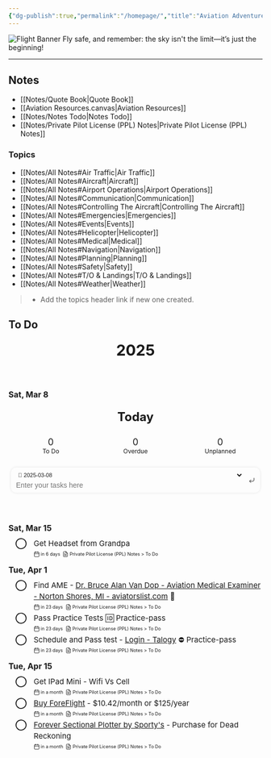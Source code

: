 ```yaml
---
{"dg-publish":true,"permalink":"/homepage/","title":"Aviation Adventures","tags":["gardenEntry"]}
---
```


![Flight Banner](https://cdn.tinkernerd.dev/banners/FlightBanner.png)
Fly safe, and remember: the sky isn't the limit—it’s just the beginning!
___
## Notes
- [[Notes/Quote Book\|Quote Book]]
- [[Aviation Resources.canvas|Aviation Resources]]
- [[Notes/Notes Todo\|Notes Todo]]
- [[Notes/Private Pilot License (PPL) Notes\|Private Pilot License (PPL) Notes]]
### Topics
- [[Notes/All Notes#Air Traffic\|Air Traffic]]
- [[Notes/All Notes#Aircraft\|Aircraft]]
- [[Notes/All Notes#Airport Operations\|Airport Operations]]
- [[Notes/All Notes#Communication\|Communication]]
- [[Notes/All Notes#Controlling The Aircraft\|Controlling The Aircraft]]
- [[Notes/All Notes#Emergencies\|Emergencies]]
- [[Notes/All Notes#Events\|Events]]
- [[Notes/All Notes#Helicopter\|Helicopter]]
- [[Notes/All Notes#Medical\|Medical]]
- [[Notes/All Notes#Navigation\|Navigation]]
- [[Notes/All Notes#Planning\|Planning]]
- [[Notes/All Notes#Safety\|Safety]]
- [[Notes/All Notes#T/O & Landings\|T/O & Landings]]
- [[Notes/All Notes#Weather\|Weather]]

> * Add the topics header link if new one created.

## To Do
<style scope=" ">.taskido {
	cursor: default;
	user-select: none;
}
.taskido a {
	text-decoration: none !important;
	color: inherit !important;
}
.taskido span {
	display: contents;
}
.taskido .task .innerLink,
.taskido .task .outerLink {
	color: var(--interactive-accent);
	text-decoration: underline !important;
}
.taskido .year {
	font-size: 30px;
	font-weight: bold;
	margin: 20px 0;
	color: var(--text-normal);
	text-align: center;
}
.taskido .details {
	display: flex;
	flex-direction: column;
	flex-wrap: nowrap;
	width: 100%;
	height: auto;
}
.taskido .todayHeader {
	font-size: 24px;
	font-weight: bold;
	text-align: center;
	margin: 10px 5px;
	border-radius: 10px;
	cursor: pointer;
}
.taskido .details.today {
	padding: 30px 0;
}
.taskido .counters {
	display: flex;
	flex-direction: row;
	flex-wrap: nowrap;
	justify-content: center;
	align-content: center;
	margin: 20px 0;
}
.taskido .counter {
	display: flex;
	flex-direction: column;
	flex-wrap: nowrap;
	color: var(--text-normal);
	border-radius: 10px;
	padding: 5px;
	text-align: center;
	flex: 1 1 0;
	margin: 0 5px;
	min-width: 70px;
	max-width: 150px;
	overflow: hidden;
	background: var(--interactive-normal);
	box-shadow: var(--input-shadow);
	cursor: pointer;
}
.taskido .count {
	font-size: 18px;
	font-weight: normal;
	overflow: hidden;
	text-overflow: ellipsis;
	white-space: nowrap;
}
.taskido .counter .label {
	font-size: 12px;
	font-weight: normal;
	overflow: hidden;
	text-overflow: ellipsis;
	white-space: nowrap;
}
.taskido .dateLine {
	display: flex;
	flex-direction: row;
	flex-wrap: nowrap;
	justify-content: space-between;
	align-items: center;
	margin: 10px 0;
}
.taskido .date {
	color: var(--text-normal);
	font-size: 16px;
	font-weight: bold;
	overflow: hidden;
	text-overflow: ellipsis;
	white-space: nowrap;
}
.taskido .weekday {
	color: var(--text-normal);
	font-weight: normal;
	overflow: hidden;
	text-overflow: ellipsis;
	white-space: nowrap;
	font-size: 16px;
}
.taskido .task {
	display: flex;
	flex-direction: row;
	flex-wrap: nowrap;
	border-radius: 10px;
	padding: 0;
	margin: 0;
	cursor: pointer;
}
.taskido .timeline,
.taskido .lines {
	display: flex;
	flex-direction: column;
	flex-wrap: nowrap;
	cursor: default;
}
.taskido .timeline {
	width: 50px;
	flex-shrink: 0;
	flex-grow: 0;
}
.taskido .lines {
	flex-shrink: 1;
	flex-grow: 1;
	overflow: hidden;
}
.taskido .stripe {
	display: flex;
	justify-content: center;
	align-items: center;
	flex-shrink: 1;
	flex-grow: 1;
	margin: 0;
}
.taskido .stripe:after {
	content: "";
	height: 100%;
	width: 0.5px;
	background: var(--checkbox-border-color);
	margin: 5px 0;
}
.taskido .task.overdue .timeline .icon svg line {
	stroke: #ff375f !important;
	stroke-width: 2.5px !important;
}
.taskido .task.done .timeline .icon svg {
	fill: var(--interactive-accent) !important;
	stroke: var(--interactive-accent) !important;
}
.taskido .task.done .timeline .icon svg path:nth-child(1) {
	fill: var(--interactive-accent) !important;
}
.taskido .task.done .timeline .icon svg path:nth-child(2) {
	stroke: var(--checkbox-marker-color) !important;
	stroke-width: 2.5px;
}
.taskido .task.done .info .tag,
.taskido .task.done .info .repeat,
.taskido .task.done .info .priority,
.taskido .task.done .info .relative,
.taskido .task.done .info .file,
.taskido .task.cancelled .info .tag,
.taskido .task.cancelled .info .repeat,
.taskido .task.cancelled .info .priority,
.taskido .task.cancelled .info .relative,
.taskido .task.cancelled .info .file {
	color: var(--text-muted) !important;
	line-height: 0;
}
.taskido .task.done .content,
.taskido .task.cancelled .content {
	text-decoration: line-through;
	color: var(--text-muted);
}
.taskido .line {
	display: flex;
	flex-direction: row;
	flex-wrap: wrap;
	align-items: center;
}
.taskido .icon {
	display: flex;
	justify-content: center;
	align-items: center;
	flex-shrink: 0;
	flex-grow: 0;
	text-align: center;
}
.taskido .timeline .icon {
	text-align: center;
	height: 22px;
}
.taskido .timeline .icon svg {
	color: var(--checkbox-border-color);
}
.taskido .timeline .icon svg:hover {
	color: var(--checkbox-border-color-hover);
}
.taskido .timeline .icon svg {
	height: var(--checkbox-size);
	width: var(--checkbox-size);
	stroke-width: 1.75px;
}
.taskido .task .info {
	line-height: 22px;
	padding-bottom: 2px;
	cursor: default;
}
.taskido .task .info:empty {
	display: none;
}
.taskido .task .content {
	display: block;
	white-space: break-word;
	font-size: 15px;
	font-weight: normal;
	color: var(--text-normal);
	line-height: 22px;
}
.taskido .task .info .tag,
.taskido .task .info .repeat,
.taskido .task .info .priority,
.taskido .task .info .relative,
.taskido .task .info .file {
	display: flex;
	flex-direction: row;
	flex-wrap: nowrap;
	align-items: center;
	width: auto;
	font-size: 9px;
	font-weight: normal;
	margin: 2px 5px 2px 0;
	color: var(--text-muted);
	padding: 0px;
	border: none;
	line-height: 0 !important;
	padding: 0;
	border-radius: 3px !important;
}
.taskido .task .info .file {
	color: var(--task-color);
}
.taskido .task .info .tag {
	color: var(--tag-color) !important;
	cursor: pointer;
}
.taskido .info .icon {
	text-align: center;
	height: 15px;
}
.taskido .info .label {
	margin-left: 2px;
}
.taskido .info svg {
	height: 12px;
	width: 12px;
	stroke-width: 1.75px;
}
.taskido .task.overdue .info .relative {
	color: #ff375f !important;
}
/* Quick Entry Panel */
.taskido .quickEntryPanel {
	display: flex;
	flex-direction: row;
	flex-wrap: nowrap;
	background: var(--background-modifier-form-field);
	border: var(--input-border-width) solid var(--background-modifier-border);
	color: var(--text-normal);
	border-radius: 10px;
	box-shadow: 0 0 5px 0 rgba(0,0,0,0.1);
	margin: 0 5px 20px 5px;
	overflow: hidden;
	padding: 5px;
}
.taskido .quickEntryPanel .left {
	display: flex;
	flex-direction: column;
	flex-wrap: nowrap;
	align-items: center;
	width: 100%;
	flex-shrink: 1;
	flex-grow: 1;
	overflow: hidden;
	border-radius: 5px;
	padding: 0 5px !important;
}
.taskido .quickEntryPanel .right {
	display: block;
	width: auto;
	flex-shrink: 1;
	flex-grow: 1;
	overflow: hidden;
	border-radius: 5px;
}
.taskido .quickEntryPanel select,
.taskido .quickEntryPanel input,
.taskido .quickEntryPanel button {
	box-shadow: none !important;
	border: none !important;
	background: none !important;
	border-radius: 0 !important;
}
.taskido .quickEntryPanel select,
.taskido .quickEntryPanel button {
	cursor: pointer;
}
.taskido .quickEntryPanel input {
	cursor: text;
}
.taskido .quickEntryPanel select {
	height: 15px;
	width: 100%;
	font-size: 11px;
	text-overflow: ellipsis;
	white-space: nowrap;
	overflow: hidden;
	padding: 0 !important;
	margin: 2.5px 0 !important;
	color: var(--text-muted);
}
.taskido .quickEntryPanel select:hover,
.taskido .quickEntryPanel button:hover {
	color: var(--text-normal);
}
.taskido .quickEntryPanel select option,
.taskido .quickEntryPanel select optgroup {
	background: var(--background-primary);
	font-weight: normal;
	color: var(--text-normal);
}
.taskido .quickEntryPanel input {
	height: 20px;
	line-height: 20px;
	width: 100%;
	text-overflow: ellipsis;
	white-space: nowrap;
	overflow: hidden;
	padding: 0 !important;
	margin: 0 !important;
	font-size: 14px;
}
.taskido .quickEntryPanel button {
	display: flex;
	flex-direction: row;
	flex-wrap: nowrap;
	justify-content: center;
	align-items: center;
	height: 100%;
	width: auto;
	padding: 0 5px !important;
	margin: 0 !important;
	color: var(--text-muted);
}
.taskido .quickEntryPanel svg {
	height: 15px;
	width: 15px;
	stroke-width: 1.75px;
}
.taskido .quickEntryPanel select:active,
.taskido .quickEntryPanel input:active,
.taskido .quickEntryPanel button:active {
	border: none !important;
	box-shadow: none !important;
	transition: none !important;
}
/* Classes */
.taskido.todayFocus .todayHeader,
.taskido.todoFocus .counter#todo,
.taskido.todoFilter .counter#todo,
.taskido.overdueFocus .counter#overdue,
.taskido.overdueFilter .counter#overdue,
.taskido.unplannedFocus .counter#unplanned,
.taskido.unplannedFilter .counter#unplanned { color: var(--interactive-accent); background: hsla(var(--interactive-accent-hsl), 0.2); box-shadow: var(--input-shadow); }
.taskido.noYear .year,
.taskido.noRepeat .repeat,
.taskido.noTag .tag,
.taskido.noPriority .priority,
.taskido.noFile .task .file,
.taskido.noFile .task .info > .file,
.taskido.noInfo .task .line:nth-child(2),
.taskido.noDone .year[data-types="done"],
.taskido.noDone .details[data-types="done"],
.taskido.noDone .task.done,
.taskido.noUnplanned .task.unplanned,
.taskido.noUnplanned .counter#unplanned,
.taskido.noUnplanned .year[data-types="unplanned"],
.taskido.noUnplanned .details[data-types="unplanned"],
.taskido.noRelative .relative,
.taskido.noQuickEntry .quickEntryPanel,
.taskido.noCounters .counters { display: none !important; }
.taskido.noColor .task .file { color: var(--text-muted) !important }
.taskido.noColor .task .info .file { color: var(--text-muted) !important }
/* Focus */
.taskido.todayFocus .details:not(.today),
.taskido.todayFocus .year { display: none !important; }
.taskido.todayFocus .details.today { padding: 0; }
.taskido.todoFocus .details.today .task.due,
.taskido.todoFocus .details.today .task.scheduled,
.taskido.todoFocus .details.today .task.process,
.taskido.todoFocus .details.today .task.start,
.taskido.overdueFocus .task.overdue,
.taskido.unplannedFocus .task.unplanned { background: hsla(var(--interactive-accent-hsl), 0.2); }
/* Filter */
.taskido.todoFilter .year:not(.current):not([data-types*="due"][data-types*="scheduled"][data-types*="overdue"]) { display: none; }
.taskido.todoFilter .details:not(.today):not([data-types*="due"][data-types*="scheduled"][data-types*="overdue"]) { display: none; }
.taskido.todoFilter .task:not(.due, .scheduled, .process, .start) { display: none; }
.taskido.overdueFilter .year:not(.current):not([data-types*="overdue"]) { display: none; }
.taskido.overdueFilter .details:not(.today):not([data-types*="overdue"]) { display: none; }
.taskido.overdueFilter .task:not(.overdue) { display: none; }
.taskido.unplannedFilter .year:not(.current):not([data-types*="unplanned"]) { display: none; }
.taskido.unplannedFilter .details:not(.today):not([data-types*="unplanned"]) { display: none; }
.taskido.unplannedFilter .task:not(.unplanned) { display: none; }

/*# sourceURL=app://obsidian.md/Assets/Scripts/dvScripts/taskido/view.css */</style><div class="taskido style1" id="taskido1741476822625"><span><div class="year current" data-types="due">2025</div><div class="details today" data-year="2025" data-types=""><span><div class="dateLine"><div class="date">Sat, Mar 8</div><div class="weekday"></div></div><div class="content"><div aria-label="Focus today" class="todayHeader">Today</div><div class="counters"><div aria-label="Filter tasks to do" id="todo" class="counter"><div class="count">0</div><div class="label">To Do</div></div><div aria-label="Filter overdue tasks" id="overdue" class="counter"><div class="count">0</div><div class="label">Overdue</div></div><div aria-label="Filter unplanned tasks" id="unplanned" class="counter"><div class="count">0</div><div class="label">Unplanned</div></div></div><div class="quickEntryPanel"><div class="left"><select aria-label="Select a note to add a new task to" class="fileSelect"><option value="2025-03-08.md" title="2025-03-08.md" selected="true">📄&nbsp;2025-03-08</option><option value="Notes/Bucket List.md" title="Notes/Bucket List.md">📂&nbsp;Notes / 📄&nbsp;Bucket List</option><option value="Notes/Private Pilot License (PPL) Notes.md" title="Notes/Private Pilot License (PPL) Notes.md">📂&nbsp;Notes / 📄&nbsp;Private Pilot License (PPL) Notes</option></select><input placeholder="Enter your tasks here" type="text" class="newTask"></div><div class="right"><button aria-label="Append new task to selected note" class="ok"><svg stroke-linejoin="round" stroke-linecap="round" stroke-width="2" stroke="currentColor" fill="none" viewBox="0 0 24 24" height="24" width="24" xmlns="http://www.w3.org/2000/svg"><polyline points="9 10 4 15 9 20"></polyline><path d="M20 4v7a4 4 0 0 1-4 4H4"></path></svg></button></div></div></div></span></div><div class="details " data-year="2025" data-types="due"><span><div class="dateLine"><div class="date">Sat, Mar 15</div><div class="weekday"></div></div><div class="content"><div aria-label="Private Pilot License (PPL) Notes > To Do" style="--task-color:var(--text-muted)" class="task due" data-dailynote="false" data-link="Notes/Private Pilot License (PPL) Notes.md" data-col="45" data-line="20"><div class="timeline"><div class="icon"><svg stroke-linejoin="round" stroke-linecap="round" stroke-width="2" stroke="currentColor" fill="none" viewBox="0 0 24 24" height="24" width="24" xmlns="http://www.w3.org/2000/svg"><circle r="10" cy="12" cx="12"></circle></svg></div><div class="stripe"></div></div><div class="lines"><a href="Notes/Private Pilot License (PPL) Notes.md" class="internal-link" target="_blank" rel="noopener nofollow"><div class="content">Get Headset from Grandpa  </div></a><div class="line info"><div aria-label="due: 2025-03-15" class="relative"><div class="icon"><svg stroke-linejoin="round" stroke-linecap="round" stroke-width="2" stroke="currentColor" fill="none" viewBox="0 0 24 24" height="24" width="24" xmlns="http://www.w3.org/2000/svg"><rect ry="2" rx="2" height="18" width="18" y="4" x="3"></rect><line y2="6" x2="16" y1="2" x1="16"></line><line y2="6" x2="8" y1="2" x1="8"></line><line y2="10" x2="21" y1="10" x1="3"></line></svg></div><div class="label">in 6 days</div></div><div aria-label="Notes/Private Pilot License (PPL) Notes.md" class="file"><div class="icon"><svg stroke-linejoin="round" stroke-linecap="round" stroke-width="2" stroke="currentColor" fill="none" viewBox="0 0 24 24" height="24" width="24" xmlns="http://www.w3.org/2000/svg"><path d="M14.5 2H6a2 2 0 0 0-2 2v16a2 2 0 0 0 2 2h12a2 2 0 0 0 2-2V7.5L14.5 2z"></path><polyline points="14 2 14 8 20 8"></polyline><line y2="13" x2="8" y1="13" x1="16"></line><line y2="17" x2="8" y1="17" x1="16"></line><line y2="9" x2="8" y1="9" x1="10"></line></svg></div><div class="label">Private Pilot License (PPL) Notes &gt; To Do</div></div></div></div></div></div></span></div><div class="details " data-year="2025" data-types="due"><span><div class="dateLine"><div class="date">Tue, Apr 1</div><div class="weekday"></div></div><div class="content"><div aria-label="Private Pilot License (PPL) Notes > To Do" style="--task-color:var(--text-muted)" class="task due" data-dailynote="false" data-link="Notes/Private Pilot License (PPL) Notes.md" data-col="176" data-line="18"><div class="timeline"><div class="icon"><svg stroke-linejoin="round" stroke-linecap="round" stroke-width="2" stroke="currentColor" fill="none" viewBox="0 0 24 24" height="24" width="24" xmlns="http://www.w3.org/2000/svg"><circle r="10" cy="12" cx="12"></circle></svg></div><div class="stripe"></div></div><div class="lines"><a href="Notes/Private Pilot License (PPL) Notes.md" class="internal-link" target="_blank" rel="noopener nofollow"></a><div class="content"><a href="Notes/Private Pilot License (PPL) Notes.md" class="internal-link" target="_blank" rel="noopener nofollow">Find AME - </a><a href="https://aviatorslist.com/ame/us/mi/bruce-van-dop/" class="external-link outerLink" target="_blank" rel="noopener nofollow">Dr. Bruce Alan Van Dop - Aviation Medical Examiner - Norton Shores, MI - aviatorslist.com</a> 🔺 </div><div class="line info"><div aria-label="due: 2025-04-01" class="relative"><div class="icon"><svg stroke-linejoin="round" stroke-linecap="round" stroke-width="2" stroke="currentColor" fill="none" viewBox="0 0 24 24" height="24" width="24" xmlns="http://www.w3.org/2000/svg"><rect ry="2" rx="2" height="18" width="18" y="4" x="3"></rect><line y2="6" x2="16" y1="2" x1="16"></line><line y2="6" x2="8" y1="2" x1="8"></line><line y2="10" x2="21" y1="10" x1="3"></line></svg></div><div class="label">in 23 days</div></div><div aria-label="Notes/Private Pilot License (PPL) Notes.md" class="file"><div class="icon"><svg stroke-linejoin="round" stroke-linecap="round" stroke-width="2" stroke="currentColor" fill="none" viewBox="0 0 24 24" height="24" width="24" xmlns="http://www.w3.org/2000/svg"><path d="M14.5 2H6a2 2 0 0 0-2 2v16a2 2 0 0 0 2 2h12a2 2 0 0 0 2-2V7.5L14.5 2z"></path><polyline points="14 2 14 8 20 8"></polyline><line y2="13" x2="8" y1="13" x1="16"></line><line y2="17" x2="8" y1="17" x1="16"></line><line y2="9" x2="8" y1="9" x1="10"></line></svg></div><div class="label">Private Pilot License (PPL) Notes &gt; To Do</div></div></div></div></div><div aria-label="Private Pilot License (PPL) Notes > To Do" style="--task-color:var(--text-muted)" class="task due" data-dailynote="false" data-link="Notes/Private Pilot License (PPL) Notes.md" data-col="56" data-line="21"><div class="timeline"><div class="icon"><svg stroke-linejoin="round" stroke-linecap="round" stroke-width="2" stroke="currentColor" fill="none" viewBox="0 0 24 24" height="24" width="24" xmlns="http://www.w3.org/2000/svg"><circle r="10" cy="12" cx="12"></circle></svg></div><div class="stripe"></div></div><div class="lines"><a href="Notes/Private Pilot License (PPL) Notes.md" class="internal-link" target="_blank" rel="noopener nofollow"><div class="content">Pass Practice Tests  🆔 Practice-pass</div></a><div class="line info"><div aria-label="due: 2025-04-01" class="relative"><div class="icon"><svg stroke-linejoin="round" stroke-linecap="round" stroke-width="2" stroke="currentColor" fill="none" viewBox="0 0 24 24" height="24" width="24" xmlns="http://www.w3.org/2000/svg"><rect ry="2" rx="2" height="18" width="18" y="4" x="3"></rect><line y2="6" x2="16" y1="2" x1="16"></line><line y2="6" x2="8" y1="2" x1="8"></line><line y2="10" x2="21" y1="10" x1="3"></line></svg></div><div class="label">in 23 days</div></div><div aria-label="Notes/Private Pilot License (PPL) Notes.md" class="file"><div class="icon"><svg stroke-linejoin="round" stroke-linecap="round" stroke-width="2" stroke="currentColor" fill="none" viewBox="0 0 24 24" height="24" width="24" xmlns="http://www.w3.org/2000/svg"><path d="M14.5 2H6a2 2 0 0 0-2 2v16a2 2 0 0 0 2 2h12a2 2 0 0 0 2-2V7.5L14.5 2z"></path><polyline points="14 2 14 8 20 8"></polyline><line y2="13" x2="8" y1="13" x1="16"></line><line y2="17" x2="8" y1="17" x1="16"></line><line y2="9" x2="8" y1="9" x1="10"></line></svg></div><div class="label">Private Pilot License (PPL) Notes &gt; To Do</div></div></div></div></div><div aria-label="Private Pilot License (PPL) Notes > To Do" style="--task-color:var(--text-muted)" class="task due" data-dailynote="false" data-link="Notes/Private Pilot License (PPL) Notes.md" data-col="113" data-line="22"><div class="timeline"><div class="icon"><svg stroke-linejoin="round" stroke-linecap="round" stroke-width="2" stroke="currentColor" fill="none" viewBox="0 0 24 24" height="24" width="24" xmlns="http://www.w3.org/2000/svg"><circle r="10" cy="12" cx="12"></circle></svg></div><div class="stripe"></div></div><div class="lines"><a href="Notes/Private Pilot License (PPL) Notes.md" class="internal-link" target="_blank" rel="noopener nofollow"></a><div class="content"><a href="Notes/Private Pilot License (PPL) Notes.md" class="internal-link" target="_blank" rel="noopener nofollow">Schedule and Pass test - </a><a href="https://faa.psiexams.com/faa/login" class="external-link outerLink" target="_blank" rel="noopener nofollow">Login - Talogy</a> ⛔ Practice-pass </div><div class="line info"><div aria-label="due: 2025-04-01" class="relative"><div class="icon"><svg stroke-linejoin="round" stroke-linecap="round" stroke-width="2" stroke="currentColor" fill="none" viewBox="0 0 24 24" height="24" width="24" xmlns="http://www.w3.org/2000/svg"><rect ry="2" rx="2" height="18" width="18" y="4" x="3"></rect><line y2="6" x2="16" y1="2" x1="16"></line><line y2="6" x2="8" y1="2" x1="8"></line><line y2="10" x2="21" y1="10" x1="3"></line></svg></div><div class="label">in 23 days</div></div><div aria-label="Notes/Private Pilot License (PPL) Notes.md" class="file"><div class="icon"><svg stroke-linejoin="round" stroke-linecap="round" stroke-width="2" stroke="currentColor" fill="none" viewBox="0 0 24 24" height="24" width="24" xmlns="http://www.w3.org/2000/svg"><path d="M14.5 2H6a2 2 0 0 0-2 2v16a2 2 0 0 0 2 2h12a2 2 0 0 0 2-2V7.5L14.5 2z"></path><polyline points="14 2 14 8 20 8"></polyline><line y2="13" x2="8" y1="13" x1="16"></line><line y2="17" x2="8" y1="17" x1="16"></line><line y2="9" x2="8" y1="9" x1="10"></line></svg></div><div class="label">Private Pilot License (PPL) Notes &gt; To Do</div></div></div></div></div></div></span></div><div class="details " data-year="2025" data-types="due"><span><div class="dateLine"><div class="date">Tue, Apr 15</div><div class="weekday"></div></div><div class="content"><div aria-label="Private Pilot License (PPL) Notes > To Do" style="--task-color:var(--text-muted)" class="task due" data-dailynote="false" data-link="Notes/Private Pilot License (PPL) Notes.md" data-col="49" data-line="16"><div class="timeline"><div class="icon"><svg stroke-linejoin="round" stroke-linecap="round" stroke-width="2" stroke="currentColor" fill="none" viewBox="0 0 24 24" height="24" width="24" xmlns="http://www.w3.org/2000/svg"><circle r="10" cy="12" cx="12"></circle></svg></div><div class="stripe"></div></div><div class="lines"><a href="Notes/Private Pilot License (PPL) Notes.md" class="internal-link" target="_blank" rel="noopener nofollow"><div class="content">Get IPad Mini - Wifi Vs Cell  </div></a><div class="line info"><div aria-label="due: 2025-04-15" class="relative"><div class="icon"><svg stroke-linejoin="round" stroke-linecap="round" stroke-width="2" stroke="currentColor" fill="none" viewBox="0 0 24 24" height="24" width="24" xmlns="http://www.w3.org/2000/svg"><rect ry="2" rx="2" height="18" width="18" y="4" x="3"></rect><line y2="6" x2="16" y1="2" x1="16"></line><line y2="6" x2="8" y1="2" x1="8"></line><line y2="10" x2="21" y1="10" x1="3"></line></svg></div><div class="label">in a month</div></div><div aria-label="Notes/Private Pilot License (PPL) Notes.md" class="file"><div class="icon"><svg stroke-linejoin="round" stroke-linecap="round" stroke-width="2" stroke="currentColor" fill="none" viewBox="0 0 24 24" height="24" width="24" xmlns="http://www.w3.org/2000/svg"><path d="M14.5 2H6a2 2 0 0 0-2 2v16a2 2 0 0 0 2 2h12a2 2 0 0 0 2-2V7.5L14.5 2z"></path><polyline points="14 2 14 8 20 8"></polyline><line y2="13" x2="8" y1="13" x1="16"></line><line y2="17" x2="8" y1="17" x1="16"></line><line y2="9" x2="8" y1="9" x1="10"></line></svg></div><div class="label">Private Pilot License (PPL) Notes &gt; To Do</div></div></div></div></div><div aria-label="Private Pilot License (PPL) Notes > To Do" style="--task-color:var(--text-muted)" class="task due" data-dailynote="false" data-link="Notes/Private Pilot License (PPL) Notes.md" data-col="98" data-line="19"><div class="timeline"><div class="icon"><svg stroke-linejoin="round" stroke-linecap="round" stroke-width="2" stroke="currentColor" fill="none" viewBox="0 0 24 24" height="24" width="24" xmlns="http://www.w3.org/2000/svg"><circle r="10" cy="12" cx="12"></circle></svg></div><div class="stripe"></div></div><div class="lines"><a href="Notes/Private Pilot License (PPL) Notes.md" class="internal-link" target="_blank" rel="noopener nofollow"></a><div class="content"><a href="Notes/Private Pilot License (PPL) Notes.md" class="internal-link" target="_blank" rel="noopener nofollow"></a><a href="https://foreflight.com/pricing/#" class="external-link outerLink" target="_blank" rel="noopener nofollow">Buy ForeFlight</a> - $10.42/month or $125/year </div><div class="line info"><div aria-label="due: 2025-04-15" class="relative"><div class="icon"><svg stroke-linejoin="round" stroke-linecap="round" stroke-width="2" stroke="currentColor" fill="none" viewBox="0 0 24 24" height="24" width="24" xmlns="http://www.w3.org/2000/svg"><rect ry="2" rx="2" height="18" width="18" y="4" x="3"></rect><line y2="6" x2="16" y1="2" x1="16"></line><line y2="6" x2="8" y1="2" x1="8"></line><line y2="10" x2="21" y1="10" x1="3"></line></svg></div><div class="label">in a month</div></div><div aria-label="Notes/Private Pilot License (PPL) Notes.md" class="file"><div class="icon"><svg stroke-linejoin="round" stroke-linecap="round" stroke-width="2" stroke="currentColor" fill="none" viewBox="0 0 24 24" height="24" width="24" xmlns="http://www.w3.org/2000/svg"><path d="M14.5 2H6a2 2 0 0 0-2 2v16a2 2 0 0 0 2 2h12a2 2 0 0 0 2-2V7.5L14.5 2z"></path><polyline points="14 2 14 8 20 8"></polyline><line y2="13" x2="8" y1="13" x1="16"></line><line y2="17" x2="8" y1="17" x1="16"></line><line y2="9" x2="8" y1="9" x1="10"></line></svg></div><div class="label">Private Pilot License (PPL) Notes &gt; To Do</div></div></div></div></div><div aria-label="Private Pilot License (PPL) Notes > To Do" style="--task-color:var(--text-muted)" class="task due" data-dailynote="false" data-link="Notes/Private Pilot License (PPL) Notes.md" data-col="157" data-line="24"><div class="timeline"><div class="icon"><svg stroke-linejoin="round" stroke-linecap="round" stroke-width="2" stroke="currentColor" fill="none" viewBox="0 0 24 24" height="24" width="24" xmlns="http://www.w3.org/2000/svg"><circle r="10" cy="12" cx="12"></circle></svg></div><div class="stripe"></div></div><div class="lines"><a href="Notes/Private Pilot License (PPL) Notes.md" class="internal-link" target="_blank" rel="noopener nofollow"></a><div class="content"><a href="Notes/Private Pilot License (PPL) Notes.md" class="internal-link" target="_blank" rel="noopener nofollow"></a><a href="https://www.sportys.com/forever-sectional-plotter-by-sporty-s.html" class="external-link outerLink" target="_blank" rel="noopener nofollow">Forever Sectional Plotter by Sporty's</a> - Purchase for Dead Reckoning </div><div class="line info"><div aria-label="due: 2025-04-15" class="relative"><div class="icon"><svg stroke-linejoin="round" stroke-linecap="round" stroke-width="2" stroke="currentColor" fill="none" viewBox="0 0 24 24" height="24" width="24" xmlns="http://www.w3.org/2000/svg"><rect ry="2" rx="2" height="18" width="18" y="4" x="3"></rect><line y2="6" x2="16" y1="2" x1="16"></line><line y2="6" x2="8" y1="2" x1="8"></line><line y2="10" x2="21" y1="10" x1="3"></line></svg></div><div class="label">in a month</div></div><div aria-label="Notes/Private Pilot License (PPL) Notes.md" class="file"><div class="icon"><svg stroke-linejoin="round" stroke-linecap="round" stroke-width="2" stroke="currentColor" fill="none" viewBox="0 0 24 24" height="24" width="24" xmlns="http://www.w3.org/2000/svg"><path d="M14.5 2H6a2 2 0 0 0-2 2v16a2 2 0 0 0 2 2h12a2 2 0 0 0 2-2V7.5L14.5 2z"></path><polyline points="14 2 14 8 20 8"></polyline><line y2="13" x2="8" y1="13" x1="16"></line><line y2="17" x2="8" y1="17" x1="16"></line><line y2="9" x2="8" y1="9" x1="10"></line></svg></div><div class="label">Private Pilot License (PPL) Notes &gt; To Do</div></div></div></div></div></div></span></div></span></div>
